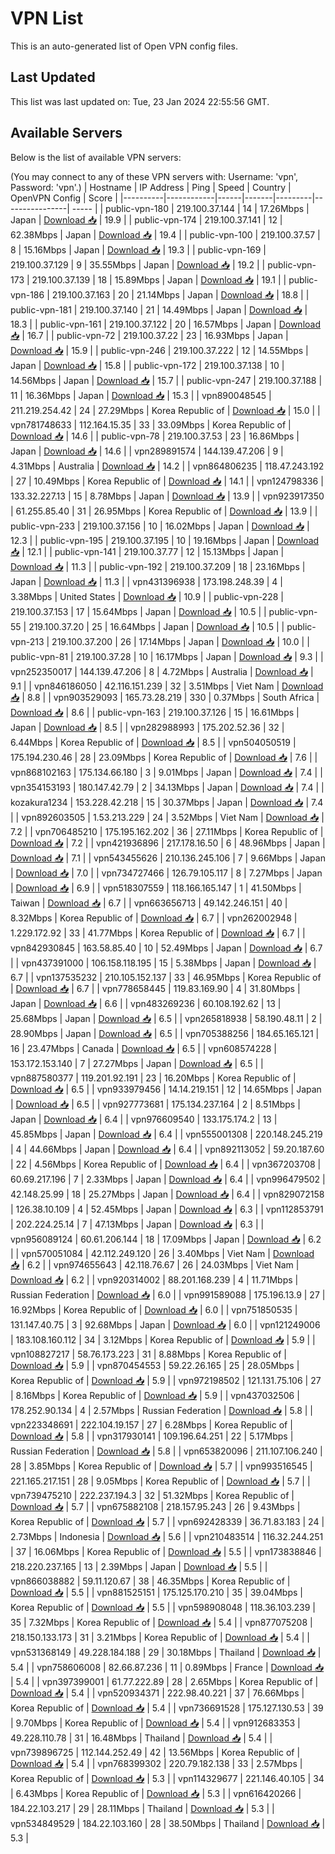 # VPN List

This is an auto-generated list of Open VPN config files.

## Last Updated

This list was last updated on: Tue, 23 Jan 2024 22:55:56 GMT.

## Available Servers

Below is the list of available VPN servers:

(You may connect to any of these VPN servers with: Username: 'vpn', Password: 'vpn'.)
| Hostname | IP Address | Ping | Speed | Country | OpenVPN Config | Score |
|----------|------------|------|-------|---------|----------------| ----- |
| public-vpn-180 | 219.100.37.144 | 14 | 17.26Mbps | Japan | [Download 📥](./configs/server_0_JP.ovpn) | 19.9 |
| public-vpn-174 | 219.100.37.141 | 12 | 62.38Mbps | Japan | [Download 📥](./configs/server_1_JP.ovpn) | 19.4 |
| public-vpn-100 | 219.100.37.57 | 8 | 15.16Mbps | Japan | [Download 📥](./configs/server_2_JP.ovpn) | 19.3 |
| public-vpn-169 | 219.100.37.129 | 9 | 35.55Mbps | Japan | [Download 📥](./configs/server_3_JP.ovpn) | 19.2 |
| public-vpn-173 | 219.100.37.139 | 18 | 15.89Mbps | Japan | [Download 📥](./configs/server_4_JP.ovpn) | 19.1 |
| public-vpn-186 | 219.100.37.163 | 20 | 21.14Mbps | Japan | [Download 📥](./configs/server_5_JP.ovpn) | 18.8 |
| public-vpn-181 | 219.100.37.140 | 21 | 14.49Mbps | Japan | [Download 📥](./configs/server_6_JP.ovpn) | 18.3 |
| public-vpn-161 | 219.100.37.122 | 20 | 16.57Mbps | Japan | [Download 📥](./configs/server_7_JP.ovpn) | 16.7 |
| public-vpn-72 | 219.100.37.22 | 23 | 16.93Mbps | Japan | [Download 📥](./configs/server_8_JP.ovpn) | 15.9 |
| public-vpn-246 | 219.100.37.222 | 12 | 14.55Mbps | Japan | [Download 📥](./configs/server_9_JP.ovpn) | 15.8 |
| public-vpn-172 | 219.100.37.138 | 10 | 14.56Mbps | Japan | [Download 📥](./configs/server_10_JP.ovpn) | 15.7 |
| public-vpn-247 | 219.100.37.188 | 11 | 16.36Mbps | Japan | [Download 📥](./configs/server_11_JP.ovpn) | 15.3 |
| vpn890048545 | 211.219.254.42 | 24 | 27.29Mbps | Korea Republic of | [Download 📥](./configs/server_12_KR.ovpn) | 15.0 |
| vpn781748633 | 112.164.15.35 | 33 | 33.09Mbps | Korea Republic of | [Download 📥](./configs/server_13_KR.ovpn) | 14.6 |
| public-vpn-78 | 219.100.37.53 | 23 | 16.86Mbps | Japan | [Download 📥](./configs/server_14_JP.ovpn) | 14.6 |
| vpn289891574 | 144.139.47.206 | 9 | 4.31Mbps | Australia | [Download 📥](./configs/server_15_AU.ovpn) | 14.2 |
| vpn864806235 | 118.47.243.192 | 27 | 10.49Mbps | Korea Republic of | [Download 📥](./configs/server_16_KR.ovpn) | 14.1 |
| vpn124798336 | 133.32.227.13 | 15 | 8.78Mbps | Japan | [Download 📥](./configs/server_17_JP.ovpn) | 13.9 |
| vpn923917350 | 61.255.85.40 | 31 | 26.95Mbps | Korea Republic of | [Download 📥](./configs/server_18_KR.ovpn) | 13.9 |
| public-vpn-233 | 219.100.37.156 | 10 | 16.02Mbps | Japan | [Download 📥](./configs/server_19_JP.ovpn) | 12.3 |
| public-vpn-195 | 219.100.37.195 | 10 | 19.16Mbps | Japan | [Download 📥](./configs/server_20_JP.ovpn) | 12.1 |
| public-vpn-141 | 219.100.37.77 | 12 | 15.13Mbps | Japan | [Download 📥](./configs/server_21_JP.ovpn) | 11.3 |
| public-vpn-192 | 219.100.37.209 | 18 | 23.16Mbps | Japan | [Download 📥](./configs/server_22_JP.ovpn) | 11.3 |
| vpn431396938 | 173.198.248.39 | 4 | 3.38Mbps | United States | [Download 📥](./configs/server_23_US.ovpn) | 10.9 |
| public-vpn-228 | 219.100.37.153 | 17 | 15.64Mbps | Japan | [Download 📥](./configs/server_24_JP.ovpn) | 10.5 |
| public-vpn-55 | 219.100.37.20 | 25 | 16.64Mbps | Japan | [Download 📥](./configs/server_25_JP.ovpn) | 10.5 |
| public-vpn-213 | 219.100.37.200 | 26 | 17.14Mbps | Japan | [Download 📥](./configs/server_26_JP.ovpn) | 10.0 |
| public-vpn-81 | 219.100.37.28 | 10 | 16.17Mbps | Japan | [Download 📥](./configs/server_27_JP.ovpn) | 9.3 |
| vpn252350017 | 144.139.47.206 | 8 | 4.72Mbps | Australia | [Download 📥](./configs/server_28_AU.ovpn) | 9.1 |
| vpn846186050 | 42.116.151.239 | 32 | 3.51Mbps | Viet Nam | [Download 📥](./configs/server_29_VN.ovpn) | 8.8 |
| vpn903529093 | 165.73.28.219 | 330 | 0.37Mbps | South Africa | [Download 📥](./configs/server_30_ZA.ovpn) | 8.6 |
| public-vpn-163 | 219.100.37.126 | 15 | 16.61Mbps | Japan | [Download 📥](./configs/server_31_JP.ovpn) | 8.5 |
| vpn282988993 | 175.202.52.36 | 32 | 6.44Mbps | Korea Republic of | [Download 📥](./configs/server_32_KR.ovpn) | 8.5 |
| vpn504050519 | 175.194.230.46 | 28 | 23.09Mbps | Korea Republic of | [Download 📥](./configs/server_33_KR.ovpn) | 7.6 |
| vpn868102163 | 175.134.66.180 | 3 | 9.01Mbps | Japan | [Download 📥](./configs/server_34_JP.ovpn) | 7.4 |
| vpn354153193 | 180.147.42.79 | 2 | 34.13Mbps | Japan | [Download 📥](./configs/server_35_JP.ovpn) | 7.4 |
| kozakura1234 | 153.228.42.218 | 15 | 30.37Mbps | Japan | [Download 📥](./configs/server_36_JP.ovpn) | 7.4 |
| vpn892603505 | 1.53.213.229 | 24 | 3.52Mbps | Viet Nam | [Download 📥](./configs/server_37_VN.ovpn) | 7.2 |
| vpn706485210 | 175.195.162.202 | 36 | 27.11Mbps | Korea Republic of | [Download 📥](./configs/server_38_KR.ovpn) | 7.2 |
| vpn421936896 | 217.178.16.50 | 6 | 48.96Mbps | Japan | [Download 📥](./configs/server_39_JP.ovpn) | 7.1 |
| vpn543455626 | 210.136.245.106 | 7 | 9.66Mbps | Japan | [Download 📥](./configs/server_40_JP.ovpn) | 7.0 |
| vpn734727466 | 126.79.105.117 | 8 | 7.27Mbps | Japan | [Download 📥](./configs/server_41_JP.ovpn) | 6.9 |
| vpn518307559 | 118.166.165.147 | 1 | 41.50Mbps | Taiwan | [Download 📥](./configs/server_42_TW.ovpn) | 6.7 |
| vpn663656713 | 49.142.246.151 | 40 | 8.32Mbps | Korea Republic of | [Download 📥](./configs/server_43_KR.ovpn) | 6.7 |
| vpn262002948 | 1.229.172.92 | 33 | 41.77Mbps | Korea Republic of | [Download 📥](./configs/server_44_KR.ovpn) | 6.7 |
| vpn842930845 | 163.58.85.40 | 10 | 52.49Mbps | Japan | [Download 📥](./configs/server_45_JP.ovpn) | 6.7 |
| vpn437391000 | 106.158.118.195 | 15 | 5.38Mbps | Japan | [Download 📥](./configs/server_46_JP.ovpn) | 6.7 |
| vpn137535232 | 210.105.152.137 | 33 | 46.95Mbps | Korea Republic of | [Download 📥](./configs/server_47_KR.ovpn) | 6.7 |
| vpn778658445 | 119.83.169.90 | 4 | 31.80Mbps | Japan | [Download 📥](./configs/server_48_JP.ovpn) | 6.6 |
| vpn483269236 | 60.108.192.62 | 13 | 25.68Mbps | Japan | [Download 📥](./configs/server_49_JP.ovpn) | 6.5 |
| vpn265818938 | 58.190.48.11 | 2 | 28.90Mbps | Japan | [Download 📥](./configs/server_50_JP.ovpn) | 6.5 |
| vpn705388256 | 184.65.165.121 | 16 | 23.47Mbps | Canada | [Download 📥](./configs/server_51_CA.ovpn) | 6.5 |
| vpn608574228 | 153.172.153.140 | 7 | 27.27Mbps | Japan | [Download 📥](./configs/server_52_JP.ovpn) | 6.5 |
| vpn887580377 | 119.201.92.191 | 23 | 16.20Mbps | Korea Republic of | [Download 📥](./configs/server_53_KR.ovpn) | 6.5 |
| vpn933979456 | 14.14.219.151 | 12 | 14.65Mbps | Japan | [Download 📥](./configs/server_54_JP.ovpn) | 6.5 |
| vpn927773681 | 175.134.237.164 | 2 | 8.51Mbps | Japan | [Download 📥](./configs/server_55_JP.ovpn) | 6.4 |
| vpn976609540 | 133.175.174.2 | 13 | 45.85Mbps | Japan | [Download 📥](./configs/server_56_JP.ovpn) | 6.4 |
| vpn555001308 | 220.148.245.219 | 4 | 44.66Mbps | Japan | [Download 📥](./configs/server_57_JP.ovpn) | 6.4 |
| vpn892113052 | 59.20.187.60 | 22 | 4.56Mbps | Korea Republic of | [Download 📥](./configs/server_58_KR.ovpn) | 6.4 |
| vpn367203708 | 60.69.217.196 | 7 | 2.33Mbps | Japan | [Download 📥](./configs/server_59_JP.ovpn) | 6.4 |
| vpn996479502 | 42.148.25.99 | 18 | 25.27Mbps | Japan | [Download 📥](./configs/server_60_JP.ovpn) | 6.4 |
| vpn829072158 | 126.38.10.109 | 4 | 52.45Mbps | Japan | [Download 📥](./configs/server_61_JP.ovpn) | 6.3 |
| vpn112853791 | 202.224.25.14 | 7 | 47.13Mbps | Japan | [Download 📥](./configs/server_62_JP.ovpn) | 6.3 |
| vpn956089124 | 60.61.206.144 | 18 | 17.09Mbps | Japan | [Download 📥](./configs/server_63_JP.ovpn) | 6.2 |
| vpn570051084 | 42.112.249.120 | 26 | 3.40Mbps | Viet Nam | [Download 📥](./configs/server_64_VN.ovpn) | 6.2 |
| vpn974655643 | 42.118.76.67 | 26 | 24.03Mbps | Viet Nam | [Download 📥](./configs/server_65_VN.ovpn) | 6.2 |
| vpn920314002 | 88.201.168.239 | 4 | 11.71Mbps | Russian Federation | [Download 📥](./configs/server_66_RU.ovpn) | 6.0 |
| vpn991589088 | 175.196.13.9 | 27 | 16.92Mbps | Korea Republic of | [Download 📥](./configs/server_67_KR.ovpn) | 6.0 |
| vpn751850535 | 131.147.40.75 | 3 | 92.68Mbps | Japan | [Download 📥](./configs/server_68_JP.ovpn) | 6.0 |
| vpn121249006 | 183.108.160.112 | 34 | 3.12Mbps | Korea Republic of | [Download 📥](./configs/server_69_KR.ovpn) | 5.9 |
| vpn108827217 | 58.76.173.223 | 31 | 8.88Mbps | Korea Republic of | [Download 📥](./configs/server_70_KR.ovpn) | 5.9 |
| vpn870454553 | 59.22.26.165 | 25 | 28.05Mbps | Korea Republic of | [Download 📥](./configs/server_71_KR.ovpn) | 5.9 |
| vpn972198502 | 121.131.75.106 | 27 | 8.16Mbps | Korea Republic of | [Download 📥](./configs/server_72_KR.ovpn) | 5.9 |
| vpn437032506 | 178.252.90.134 | 4 | 2.57Mbps | Russian Federation | [Download 📥](./configs/server_73_RU.ovpn) | 5.8 |
| vpn223348691 | 222.104.19.157 | 27 | 6.28Mbps | Korea Republic of | [Download 📥](./configs/server_74_KR.ovpn) | 5.8 |
| vpn317930141 | 109.196.64.251 | 22 | 5.17Mbps | Russian Federation | [Download 📥](./configs/server_75_RU.ovpn) | 5.8 |
| vpn653820096 | 211.107.106.240 | 28 | 3.85Mbps | Korea Republic of | [Download 📥](./configs/server_76_KR.ovpn) | 5.7 |
| vpn993516545 | 221.165.217.151 | 28 | 9.05Mbps | Korea Republic of | [Download 📥](./configs/server_77_KR.ovpn) | 5.7 |
| vpn739475210 | 222.237.194.3 | 32 | 51.32Mbps | Korea Republic of | [Download 📥](./configs/server_78_KR.ovpn) | 5.7 |
| vpn675882108 | 218.157.95.243 | 26 | 9.43Mbps | Korea Republic of | [Download 📥](./configs/server_79_KR.ovpn) | 5.7 |
| vpn692428339 | 36.71.83.183 | 24 | 2.73Mbps | Indonesia | [Download 📥](./configs/server_80_ID.ovpn) | 5.6 |
| vpn210483514 | 116.32.244.251 | 37 | 16.06Mbps | Korea Republic of | [Download 📥](./configs/server_81_KR.ovpn) | 5.5 |
| vpn173838846 | 218.220.237.165 | 13 | 2.39Mbps | Japan | [Download 📥](./configs/server_82_JP.ovpn) | 5.5 |
| vpn866038882 | 59.11.120.67 | 38 | 46.35Mbps | Korea Republic of | [Download 📥](./configs/server_83_KR.ovpn) | 5.5 |
| vpn881525151 | 175.125.170.210 | 35 | 39.04Mbps | Korea Republic of | [Download 📥](./configs/server_84_KR.ovpn) | 5.5 |
| vpn598908048 | 118.36.103.239 | 35 | 7.32Mbps | Korea Republic of | [Download 📥](./configs/server_85_KR.ovpn) | 5.4 |
| vpn877075208 | 218.150.133.173 | 31 | 3.21Mbps | Korea Republic of | [Download 📥](./configs/server_86_KR.ovpn) | 5.4 |
| vpn531368149 | 49.228.184.188 | 29 | 30.18Mbps | Thailand | [Download 📥](./configs/server_87_TH.ovpn) | 5.4 |
| vpn758606008 | 82.66.87.236 | 11 | 0.89Mbps | France | [Download 📥](./configs/server_88_FR.ovpn) | 5.4 |
| vpn397399001 | 61.77.222.89 | 28 | 2.65Mbps | Korea Republic of | [Download 📥](./configs/server_89_KR.ovpn) | 5.4 |
| vpn520934371 | 222.98.40.221 | 37 | 76.66Mbps | Korea Republic of | [Download 📥](./configs/server_90_KR.ovpn) | 5.4 |
| vpn736691528 | 175.127.130.53 | 39 | 9.70Mbps | Korea Republic of | [Download 📥](./configs/server_91_KR.ovpn) | 5.4 |
| vpn912683353 | 49.228.110.78 | 31 | 16.48Mbps | Thailand | [Download 📥](./configs/server_92_TH.ovpn) | 5.4 |
| vpn739896725 | 112.144.252.49 | 42 | 13.56Mbps | Korea Republic of | [Download 📥](./configs/server_93_KR.ovpn) | 5.4 |
| vpn768399302 | 220.79.182.138 | 33 | 2.57Mbps | Korea Republic of | [Download 📥](./configs/server_94_KR.ovpn) | 5.3 |
| vpn114329677 | 221.146.40.105 | 34 | 6.43Mbps | Korea Republic of | [Download 📥](./configs/server_95_KR.ovpn) | 5.3 |
| vpn616420266 | 184.22.103.217 | 29 | 28.11Mbps | Thailand | [Download 📥](./configs/server_96_TH.ovpn) | 5.3 |
| vpn534849529 | 184.22.103.160 | 28 | 38.50Mbps | Thailand | [Download 📥](./configs/server_97_TH.ovpn) | 5.3 |
